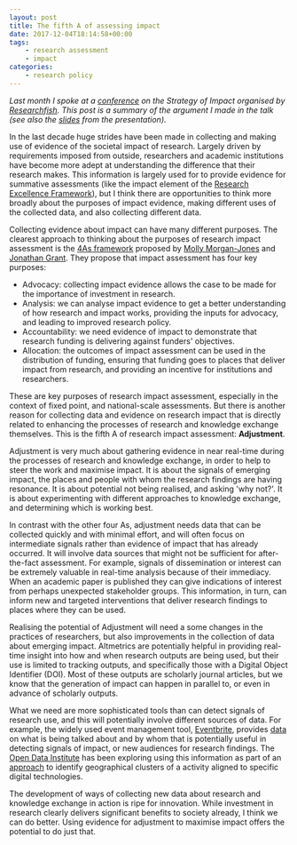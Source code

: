 ```yaml
---
layout: post
title: The fifth A of assessing impact
date: 2017-12-04T18:14:58+00:00
tags:
    - research assessment
    - impact
categories:
    - research policy
---
```


_Last month I spoke at a [conference](https://www.researchfish.net/impactconference) on the Strategy of Impact organised by [Researchfish](https://www.researchfish.net/). This post is a summary of the argument I made in the talk (see also the [slides](https://doi.org/10.6084/m9.figshare.5615482) from the presentation)._

In the last decade huge strides have been made in collecting and making use of evidence of the societal impact of research. Largely driven by requirements imposed from outside, researchers and academic institutions have become more adept at understanding the difference that their research makes. This information is largely used for to provide evidence for summative assessments (like the impact element of the [Research Excellence Framework](http://www.ref.ac.uk/)), but I think there are opportunities to think more broadly about the purposes of impact evidence, making different uses of the collected data, and also collecting different data.

Collecting evidence about impact can have many different purposes. The clearest approach to thinking about the purposes of research impact assessment is the [4As framework](https://www.exeter.ac.uk/media/universityofexeter/research/ourresearchexcellence/describeproject/pdfs/2013_06_04_7_Essays_on_Impact_FINAL.pdf) proposed by [Molly Morgan-Jones](https://www.twitter.com/mollymjones) and [Jonathan Grant](https://www.twitter.com/jonathancgrant). They propose that impact assessment has four key purposes:

* Advocacy: collecting impact evidence allows the case to be made for the importance of investment in research.
* Analysis: we can analyse impact evidence to get a better understanding of how research and impact works, providing the inputs for advocacy, and leading to improved research policy.
* Accountability: we need evidence of impact to demonstrate that research funding is delivering against funders' objectives.
* Allocation: the outcomes of impact assessment can be used in the distribution of funding, ensuring that funding goes to places that deliver impact from research, and providing an incentive for institutions and researchers.

These are key purposes of research impact assessment, especially in the context of fixed point, and national-scale assessments. But there is another reason for collecting data and evidence on research impact that is directly related to enhancing the processes of research and knowledge exchange themselves. This is the fifth A of research impact assessment: **Adjustment**.

Adjustment is very much about gathering evidence in near real-time during the processes of research and knowledge exchange, in order to help to steer the work and maximise impact. It is about the signals of emerging impact, the places and people with whom the research findings are having resonance. It is about potential not being realised, and asking 'why not?'. It is about experimenting with different approaches to knowledge exchange, and determining which is working best.

In contrast with the other four As, adjustment needs data that can be collected quickly and with minimal effort, and will often focus on intermediate signals rather than evidence of impact that has already occurred. It will involve data sources that might not be sufficient for after-the-fact assessment. For example, signals of dissemination or interest can be extremely valuable in real-time analysis because of their immediacy. When an academic paper is published they can give indications of interest from perhaps unexpected stakeholder groups. This information, in turn, can inform new and targeted interventions that deliver research findings to places where they can be used.

Realising the potential of Adjustment will need a some changes in the practices of researchers, but also improvements in the collection of data about emerging impact.
Altmetrics are potentially helpful in providing real-time insight into how and when research outputs are being used, but their use is limited to tracking outputs, and specifically those with a Digital Object Identifier (DOI). Most of these outputs are scholarly journal articles, but we know that the generation of impact can happen in parallel to, or even in advance of scholarly outputs.

What we need are more sophisticated tools than can detect signals of research use, and this will potentially involve different sources of data. For example, the widely used event management tool, [Eventbrite](https://www.eventbrite.co.uk/), provides [data](https://www.eventbrite.com/developer/v3/) on what is being talked about and by whom that is potentially useful in detecting signals of impact, or new audiences for research findings. The [Open Data Institute](https://theodi.org/) has been exploring using this information as part of an [approach](https://theodi.org/blog/where-are-the-uks-most-active-tech-innovation-cities) to identify geographical clusters of a activity aligned to specific digital technologies.

The development of ways of collecting new data about research and knowledge exchange in action is ripe for innovation. While investment in research clearly delivers significant benefits to society already, I think we can do better. Using evidence for adjustment to maximise impact offers the potential to do just that.
